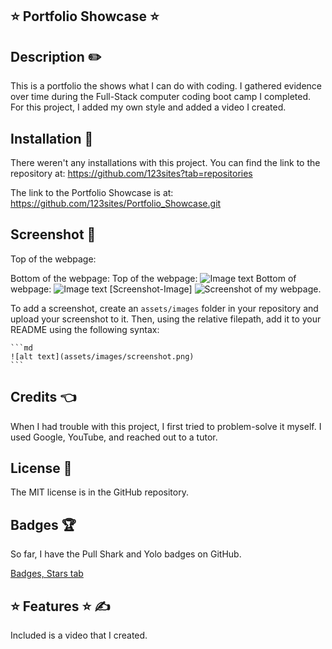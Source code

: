 ## ⭐ Portfolio Showcase ⭐

<a name="Title"></a>

## Description ✏️

This is a portfolio the shows what I can do with coding.  I gathered evidence over time during the Full-Stack computer coding boot camp I completed.  For this project, I added my own style and added a video I created.

## Installation 🔑

There weren't any installations with this project.  You can find the link to the repository at:
https://github.com/123sites?tab=repositories

The link to the Portfolio Showcase is at:
https://github.com/123sites/Portfolio_Showcase.git

## Screenshot 🎯

Top of the webpage:

Bottom of the webpage:
Top of the webpage:
![Image text](    )
Bottom of webpage:
![Image text](https://user-images.githubusercontent.com/112774966/189451529-562bd28c-5945-49be-9e33-d77c5a18b6db.png)
[Screenshot-Image]
<img src="" alt="Screenshot of my webpage.">

To add a screenshot, create an `assets/images` folder in your repository and upload your screenshot to it. Then, using the relative filepath, add it to your README using the following syntax:

    ```md
    ![alt text](assets/images/screenshot.png)
    ```

## Credits 👈

  When I had trouble with this project, I first tried to problem-solve it myself.  I used Google, YouTube, and reached out to a tutor.  

## License 📝

The MIT license is in the GitHub repository.  
<a href="https://github.com/123sites/Portfolio_Showcase/commit/732ddba936fe6d5aa29390e0b22be55d075d8956"></a>

## Badges 🏆

So far, I have the Pull Shark and Yolo badges on GitHub.

[Badges, Stars tab](https://github.com/123sites?tab=stars)

## ⭐ Features ⭐ ✍

Included is a video that I created.
